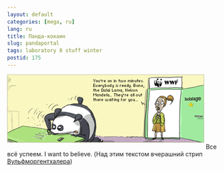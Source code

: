 ```yaml
---
layout: default
categories: [mega, ru]
lang: ru
title: Панда-кокаин
slug: pandaportal
tags: laboratory 8 stuff winter 
postid: 175
---
```

<img src='/o_O/pandaportal/pandacocaine.gif' alt='Панда нюхает кокс'  width="460" height="159" style="padding-bottom: 15px;"/>
Все всё успеем. I want to believe. (Над этим текстом вчерашний стрип <a href="http://www.wulffmorgenthaler.com/default.aspx?id=8a55e00c-2470-4701-b07f-9d417d20dfe0">Вульфморгентхалера</a>)
